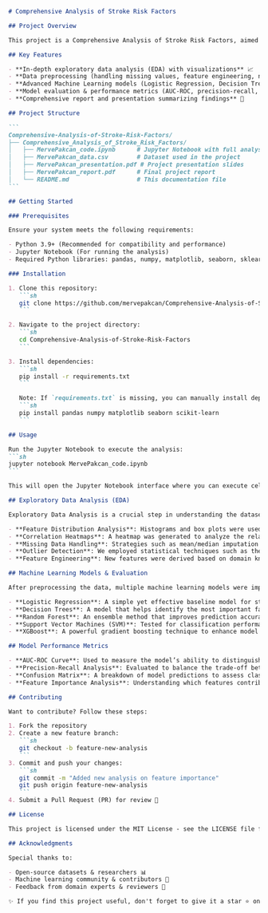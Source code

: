````markdown name=README.md
# Comprehensive Analysis of Stroke Risk Factors

## Project Overview

This project is a Comprehensive Analysis of Stroke Risk Factors, aimed at identifying and evaluating the key variables affecting stroke risk. Using data-driven methodologies, this project incorporates exploratory data analysis, visualization, and machine learning models to extract meaningful insights and predict stroke probability with high accuracy.

## Key Features

- **In-depth exploratory data analysis (EDA) with visualizations** 📈
- **Data preprocessing (handling missing values, feature engineering, normalization)** 🛠
- **Advanced Machine Learning models (Logistic Regression, Decision Trees, Random Forest, SVM, XGBoost)** 🤖
- **Model evaluation & performance metrics (AUC-ROC, precision-recall, feature importance)** 📊
- **Comprehensive report and presentation summarizing findings** 📜

## Project Structure

```
Comprehensive-Analysis-of-Stroke-Risk-Factors/
├── Comprehensive_Analysis_of_Stroke_Risk_Factors/
│   ├── MervePakcan_code.ipynb      # Jupyter Notebook with full analysis
│   ├── MervePakcan_data.csv        # Dataset used in the project
│   ├── MervePakcan_presentation.pdf # Project presentation slides
│   ├── MervePakcan_report.pdf      # Final project report
│   └── README.md                   # This documentation file
```

## Getting Started

### Prerequisites

Ensure your system meets the following requirements:

- Python 3.9+ (Recommended for compatibility and performance)
- Jupyter Notebook (For running the analysis)
- Required Python libraries: pandas, numpy, matplotlib, seaborn, sklearn

### Installation

1. Clone this repository:
   ```sh
   git clone https://github.com/mervepakcan/Comprehensive-Analysis-of-Stroke-Risk-Factors.git
   ```

2. Navigate to the project directory:
   ```sh
   cd Comprehensive-Analysis-of-Stroke-Risk-Factors
   ```

3. Install dependencies:
   ```sh
   pip install -r requirements.txt
   ```

   Note: If `requirements.txt` is missing, you can manually install dependencies:
   ```sh
   pip install pandas numpy matplotlib seaborn scikit-learn
   ```

## Usage

Run the Jupyter Notebook to execute the analysis:
```sh
jupyter notebook MervePakcan_code.ipynb
```

This will open the Jupyter Notebook interface where you can execute cells step by step.

## Exploratory Data Analysis (EDA)

Exploratory Data Analysis is a crucial step in understanding the dataset and uncovering patterns before applying machine learning models. In this project, we have applied various EDA techniques, including:

- **Feature Distribution Analysis**: Histograms and box plots were used to visualize the spread of continuous variables and detect outliers.
- **Correlation Heatmaps**: A heatmap was generated to analyze the relationships between different variables and identify potential dependencies.
- **Missing Data Handling**: Strategies such as mean/median imputation and categorical encoding were used to handle missing values.
- **Outlier Detection**: We employed statistical techniques such as the IQR method and Z-score analysis to detect anomalies in the dataset.
- **Feature Engineering**: New features were derived based on domain knowledge to improve model performance.

## Machine Learning Models & Evaluation

After preprocessing the data, multiple machine learning models were implemented to predict stroke risk. The following models were used:

- **Logistic Regression**: A simple yet effective baseline model for stroke prediction, used to evaluate the significance of each feature.
- **Decision Trees**: A model that helps identify the most important factors contributing to stroke risk by constructing interpretable decision rules.
- **Random Forest**: An ensemble method that improves prediction accuracy by combining multiple decision trees and reducing overfitting.
- **Support Vector Machines (SVM)**: Tested for classification performance in high-dimensional spaces.
- **XGBoost**: A powerful gradient boosting technique to enhance model accuracy and generalization.

## Model Performance Metrics

- **AUC-ROC Curve**: Used to measure the model’s ability to distinguish between stroke-positive and stroke-negative cases.
- **Precision-Recall Analysis**: Evaluated to balance the trade-off between false positives and false negatives.
- **Confusion Matrix**: A breakdown of model predictions to assess classification accuracy and error distribution.
- **Feature Importance Analysis**: Understanding which features contribute the most to model predictions.

## Contributing

Want to contribute? Follow these steps:

1. Fork the repository
2. Create a new feature branch:
   ```sh
   git checkout -b feature-new-analysis
   ```
3. Commit and push your changes:
   ```sh
   git commit -m "Added new analysis on feature importance"
   git push origin feature-new-analysis
   ```
4. Submit a Pull Request (PR) for review 🚀

## License

This project is licensed under the MIT License - see the LICENSE file for details.

## Acknowledgments

Special thanks to:

- Open-source datasets & researchers 📊
- Machine learning community & contributors 👏
- Feedback from domain experts & reviewers 🤝

✨ If you find this project useful, don't forget to give it a star ⭐ on GitHub! ✨
````
